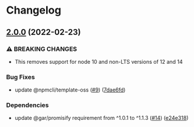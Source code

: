 # Changelog

## [2.0.0](https://www.github.com/npm/fs/compare/v1.1.1...v2.0.0) (2022-02-23)


### ⚠ BREAKING CHANGES

* This removes support for node 10 and non-LTS versions of 12 and 14

### Bug Fixes

* update @npmcli/template-oss ([#9](https://www.github.com/npm/fs/issues/9)) ([7dae6fd](https://www.github.com/npm/fs/commit/7dae6fdf461a1fff7c38943feb3b43315a25c5e3))


### Dependencies

* update @gar/promisify requirement from ^1.0.1 to ^1.1.3 ([#14](https://www.github.com/npm/fs/issues/14)) ([e24e318](https://www.github.com/npm/fs/commit/e24e318fc024255923e5821cd19c817c9eec73b5))
